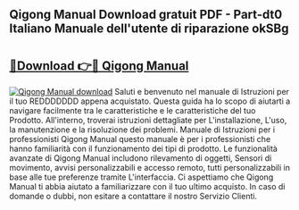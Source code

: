 ## Qigong Manual Download gratuit PDF - Part-dt0 Italiano Manuale dell'utente di riparazione okSBg

# <h2><a href="http://dfa9xo.blite.top/?on=Qigong+Manual">🔗Download 👉🔴 Qigong Manual</a></h2>

[![Qigong Manual download](https://i.imgur.com/lujVjoI.png)](http://dfa9xo.blite.top/?on=Qigong+Manual)
Saluti e benvenuto nel manuale di Istruzioni per il tuo REDDDDDDD appena acquistato. Questa guida ha lo scopo di aiutarti a navigare facilmente tra le caratteristiche e le caratteristiche del tuo Prodotto. All'interno, troverai istruzioni dettagliate per L'installazione, L'uso, la manutenzione e la risoluzione dei problemi. Manuale di Istruzioni per i professionisti Qigong Manual questo manuale è per i professionisti che hanno familiarità con il funzionamento dei tipi di prodotto. Le funzionalità avanzate di Qigong Manual includono rilevamento di oggetti, Sensori di movimento, avvisi personalizzabili e accesso remoto, tutti personalizzabili in base alle tue preferenze tramite L'interfaccia. Ci aspettiamo che Qigong Manual ti abbia aiutato a familiarizzare con il tuo ultimo acquisto. In caso di domande o dubbi, non esitare a contattare il nostro Servizio Clienti.
